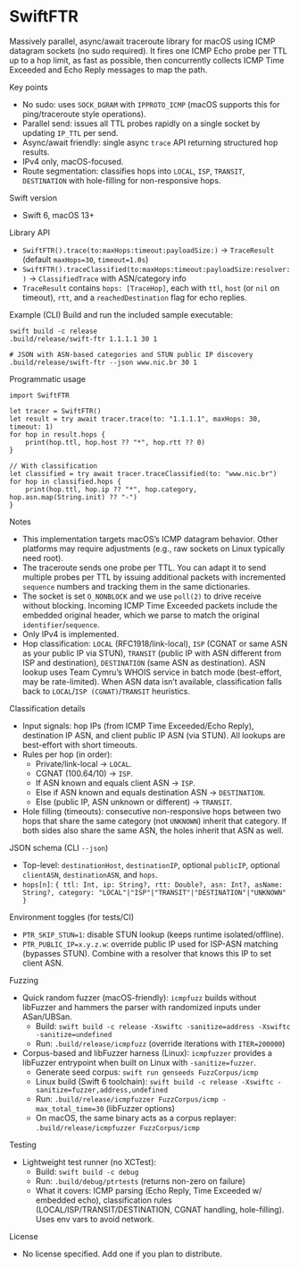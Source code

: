 SwiftFTR
========

Massively parallel, async/await traceroute library for macOS using ICMP datagram sockets (no sudo required). It fires one ICMP Echo probe per TTL up to a hop limit, as fast as possible, then concurrently collects ICMP Time Exceeded and Echo Reply messages to map the path.

Key points
- No sudo: uses `SOCK_DGRAM` with `IPPROTO_ICMP` (macOS supports this for ping/traceroute style operations).
- Parallel send: issues all TTL probes rapidly on a single socket by updating `IP_TTL` per send.
- Async/await friendly: single async `trace` API returning structured hop results.
- IPv4 only, macOS-focused.
- Route segmentation: classifies hops into `LOCAL`, `ISP`, `TRANSIT`, `DESTINATION` with hole-filling for non-responsive hops.

Swift version
- Swift 6, macOS 13+

Library API
- `SwiftFTR().trace(to:maxHops:timeout:payloadSize:)` → `TraceResult` (default `maxHops=30`, `timeout=1.0s`)
- `SwiftFTR().traceClassified(to:maxHops:timeout:payloadSize:resolver:)` → `ClassifiedTrace` with ASN/category info
- `TraceResult` contains `hops: [TraceHop]`, each with `ttl`, `host` (or `nil` on timeout), `rtt`, and a `reachedDestination` flag for echo replies.

Example (CLI)
Build and run the included sample executable:

```
swift build -c release
.build/release/swift-ftr 1.1.1.1 30 1

# JSON with ASN-based categories and STUN public IP discovery
.build/release/swift-ftr --json www.nic.br 30 1
```

Programmatic usage
```
import SwiftFTR

let tracer = SwiftFTR()
let result = try await tracer.trace(to: "1.1.1.1", maxHops: 30, timeout: 1)
for hop in result.hops {
    print(hop.ttl, hop.host ?? "*", hop.rtt ?? 0)
}

// With classification
let classified = try await tracer.traceClassified(to: "www.nic.br")
for hop in classified.hops {
    print(hop.ttl, hop.ip ?? "*", hop.category, hop.asn.map(String.init) ?? "-")
}
```

Notes
- This implementation targets macOS’s ICMP datagram behavior. Other platforms may require adjustments (e.g., raw sockets on Linux typically need root).
- The traceroute sends one probe per TTL. You can adapt it to send multiple probes per TTL by issuing additional packets with incremented `sequence` numbers and tracking them in the same dictionaries.
- The socket is set `O_NONBLOCK` and we use `poll(2)` to drive receive without blocking. Incoming ICMP Time Exceeded packets include the embedded original header, which we parse to match the original `identifier`/`sequence`.
- Only IPv4 is implemented.
- Hop classification: `LOCAL` (RFC1918/link-local), `ISP` (CGNAT or same ASN as your public IP via STUN), `TRANSIT` (public IP with ASN different from ISP and destination), `DESTINATION` (same ASN as destination). ASN lookup uses Team Cymru’s WHOIS service in batch mode (best-effort, may be rate-limited). When ASN data isn’t available, classification falls back to `LOCAL`/`ISP (CGNAT)`/`TRANSIT` heuristics.

Classification details
- Input signals: hop IPs (from ICMP Time Exceeded/Echo Reply), destination IP ASN, and client public IP ASN (via STUN). All lookups are best-effort with short timeouts.
- Rules per hop (in order):
  - Private/link-local → `LOCAL`.
  - CGNAT (100.64/10) → `ISP`.
  - If ASN known and equals client ASN → `ISP`.
  - Else if ASN known and equals destination ASN → `DESTINATION`.
  - Else (public IP, ASN unknown or different) → `TRANSIT`.
- Hole filling (timeouts): consecutive non-responsive hops between two hops that share the same category (not `UNKNOWN`) inherit that category. If both sides also share the same ASN, the holes inherit that ASN as well.

JSON schema (CLI `--json`)
- Top-level: `destinationHost`, `destinationIP`, optional `publicIP`, optional `clientASN`, `destinationASN`, and `hops`.
- `hops[n]`: `{ ttl: Int, ip: String?, rtt: Double?, asn: Int?, asName: String?, category: "LOCAL"|"ISP"|"TRANSIT"|"DESTINATION"|"UNKNOWN" }`

Environment toggles (for tests/CI)
- `PTR_SKIP_STUN=1`: disable STUN lookup (keeps runtime isolated/offline).
- `PTR_PUBLIC_IP=x.y.z.w`: override public IP used for ISP-ASN matching (bypasses STUN). Combine with a resolver that knows this IP to set client ASN.

Fuzzing
- Quick random fuzzer (macOS-friendly): `icmpfuzz` builds without libFuzzer and hammers the parser with randomized inputs under ASan/UBSan.
  - Build: `swift build -c release -Xswiftc -sanitize=address -Xswiftc -sanitize=undefined`
  - Run: `.build/release/icmpfuzz` (override iterations with `ITER=200000`)
- Corpus-based and libFuzzer harness (Linux): `icmpfuzzer` provides a libFuzzer entrypoint when built on Linux with `-sanitize=fuzzer`.
  - Generate seed corpus: `swift run genseeds FuzzCorpus/icmp`
  - Linux build (Swift 6 toolchain): `swift build -c release -Xswiftc -sanitize=fuzzer,address,undefined`
  - Run: `.build/release/icmpfuzzer FuzzCorpus/icmp -max_total_time=30` (libFuzzer options)
  - On macOS, the same binary acts as a corpus replayer: `.build/release/icmpfuzzer FuzzCorpus/icmp`

Testing
- Lightweight test runner (no XCTest):
  - Build: `swift build -c debug`
  - Run: `.build/debug/ptrtests` (returns non-zero on failure)
  - What it covers: ICMP parsing (Echo Reply, Time Exceeded w/ embedded echo), classification rules (LOCAL/ISP/TRANSIT/DESTINATION, CGNAT handling, hole-filling). Uses env vars to avoid network.

License
- No license specified. Add one if you plan to distribute.
